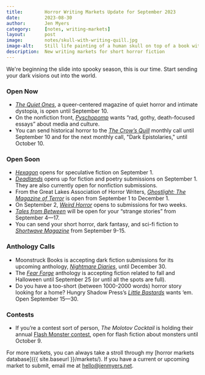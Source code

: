 ```yaml
---
title:        Horror Writing Markets Update for September 2023
date:         2023-08-30
author:       Jen Myers
category:     [notes, writing-markets]
layout:       post
image:        notes/skull-with-writing-quill.jpg
image-alt:    Still life painting of a human skull on top of a book with an overturned glass and a writing quill
description:  New writing markets for short horror fiction
---
```


We're beginning the slide into spooky season, this is our time. Start sending your dark visions out into the world.

### Open Now

- [_The Quiet Ones_](https://wearethequietones.com/submission-calls/), a queer-centered magazine of quiet horror and intimate dystopia, is open until September 10.
- On the nonfiction front, [_Pyschopomp_](https://psychopomp.com/nonfiction-guidelines/) wants “rad, gothy, death-focused essays” about media and culture.
- You can send historical horror to the [_The Crow’s Quill_](https://www.quillandcrowpublishinghouse.com/cqmagazinesubmissions) monthly call until September 10 and for the next monthly call, "Dark Epistolaries," until October 10.

### Open Soon

- [_Hexagon_](https://hexagonmagazine.ca/submit/) opens for speculative fiction on September 1.
- [_Deadlands_](https://thedeadlands.com/guidelines/) opens up for fiction and poetry submissions on September 1. They are also currently open for nonfiction submissions.
- From the Great Lakes Association of Horror Writers, [_Ghostlight: The Magazine of Terror_](https://glahw.com/ghostlight-the-magazine-of-terror-is-open-for-submission-3/) is open from September 1 to December 1.
- On September 2, [_Weird Horror_](https://undertowpublications.com/weird-horror-magazine) opens to submissions for two weeks.
- [_Tales from Between_](https://talesfrombetween.wordpress.com/submissions/) will be open for your “strange stories” from September 4—17.
- You can send your short horror, dark fantasy, and sci-fi fiction to [_Shortwave Magazine_](https://shortwavepublishing.com/news/shortwave-magazine-open-submissions-fall-2023-guidelines/) from September 9-15.

### Anthology Calls

- Moonstruck Books is accepting dark fiction submissions for its upcoming anthology, [_Nightmare Diaries_](https://www.moonstruck-books.com/submissions), until December 30.
- The [_Fear Forge_](https://www.horrorsmithediting.com/submissions) anthology is accepting fiction related to fall and Halloween until September 25 (or until all the spots are full).
- Do you have a too-short (between 1000-2000 words) horror story looking for a home? Hungry Shadow Press’s [_Little Bastards_](https://www.hungryshadowpress.com/submissions-little-bastards) wants ‘em. Open September 15—30.

### Contests

- If you’re a contest sort of person, _The Molotov Cocktail_ is holding their annual [Flash Monster contest](https://themolotovcocktail.com/flash-monster-x/), open for flash fiction about monsters until October 9.

For more markets, you can always take a stroll through my [horror markets database]({{ site.baseurl }}/markets/). If you have a current or upcoming market to submit, email me at [hello@jenmyers.net](mailto:hello@jenmyers.net).
